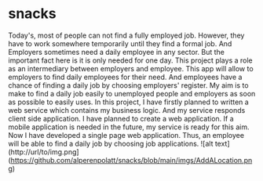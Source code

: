 # snacks
 Today's, most of people can not find a fully employed job. However, they have to work somewhere temporarily until they find a formal job. And Employers sometimes need a daily employee in any sector. But the important fact here is it is only needed for one day. This project plays a role as an intermediary between employers and employee. This app will allow to employers to find daily employees for their need. And employees have a chance of finding a daily job by choosing employers' register. My aim is to make to find a daily job easily to unemployed people and employers as soon as possible to easily uses. In this project, I have firstly planned to written a web service which contains my business logic. And my service responds client side application. I have planned to create a web application. If a mobile application is needed in the future, my service is ready for this aim. Now I have developed a single page web application. Thus, an employee will be able to find a daily job by choosing job applications.
![alt text](http://url/to/img.png](https://github.com/alperenpolatt/snacks/blob/main/imgs/AddALocation.png)
